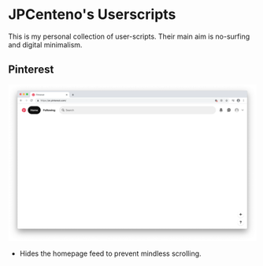 # JPCenteno's Userscripts

This is my personal collection of user-scripts. Their main aim is no-surfing
and digital minimalism.

## Pinterest

![Pinterest](img/pinterest.png)

- Hides the homepage feed to prevent mindless scrolling.
